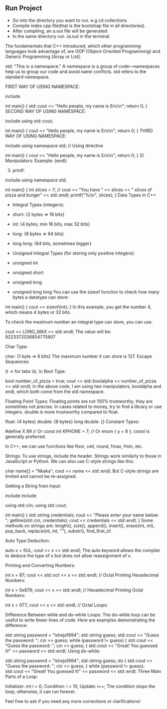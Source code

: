 ## Run Project 

- Go into the directory you want to run. e.g cd collections
- Compile index.cpp file(that is the bootstrap file in all directories). 
- After compiling, an a.out file will be generated
- In the same directory run ./a.out in the terminal.  



The fundamentals that C++ introduced, which other programming languages took advantage of, are OOP (Object-Oriented Programming) and Generic Programming [Array or List].

std: "This is a namespace."
A namespace is a group of code—namespaces help us to group our code and avoid name conflicts.
std refers to the standard namespace.

FIRST WAY OF USING NAMESPACE:

include <iostream>

int main() {
    std::cout << "Hello people, my name is Eric\n";
    return 0;
}
SECOND WAY OF USING NAMESPACE:


include <iostream>
using std::cout;

int main() {
    cout << "Hello people, my name is Eric\n";
    return 0;
}
THIRD WAY OF USING NAMESPACE:


include <iostream>
using namespace std; // Using directive

int main() {
    cout << "Hello people, my name is Eric\n";
    return 0;
}
2) Manipulators: Example: {endl}

3) printf:


include <iostream>
using namespace std;

int main() {
    int slices = 7;
    // cout << "You have " << slices << " slices of pizza and burger" << std::endl;
    printf("%i\n", slices);
}
Data Types in C++

- Integral Types (integers):

- short: {2 bytes => 16 bits}
- int: {4 bytes, min 16 bits, max 32 bits}
- long: {8 bytes => 64 bits}
- long long: {64 bits, sometimes bigger}
- Unsigned Integral Types (for storing only positive integers):

- unsigned int
- unsigned short
- unsigned long
- unsigned long long
You can use the sizeof function to check how many bytes a datatype can store:

int main() {
    cout << sizeof(int);
}
In this example, you get the number 4, which means 4 bytes or 32 bits.

To check the maximum number an integral type can store, you can use:


cout << LONG_MAX << std::endl;
The value will be: 9223372036854775807

Char Type:

char: {1 byte => 8 bits}
The maximum number it can store is 127.
Escape Sequences:

\t -> for tabs
\b, \n
Bool Type:


bool number_of_pizza = true;
cout << std::boolalpha << number_of_pizza << std::endl;
In the above code, I am using two manipulators, boolalpha and endl, which both come from the std namespace.

Floating Point Types:
Floating points are not 100% trustworthy; they are sometimes not precise. In cases related to money, try to find a library or use integers. double is more trustworthy compared to float.

float: {4 bytes}
double: {8 bytes}
long double: {}
Constant Types:


#define X 89
// Or
const int KPHONE = 7;
// Or
enum { y = 8 };
const is generally preferred.

In C++, we can use functions like floor, ceil, round, fmax, fmin, etc.

Strings:
To use strings, include the <string> header. Strings work similarly to those in JavaScript or Python. We can also use C-style strings like this:


char name[] = "Nkaka";
cout << name << std::endl;
But C-style strings are limited and cannot be re-assigned.

Getting a String from Input:


include <iostream>
include <string>

using std::cin;
using std::cout;

int main() {
    std::string credentials;
    cout << "Please enter your name below: ";
    getline(std::cin, credentials);
    cout << credentials << std::endl;
}
Some methods on strings are: length(), size(), append(), insert(), erase(int, int), pop_back, replace(int, int, ""), substr(), find_first_of.

Auto Type Deduction:


auto x = 5UL;
cout << x << std::endl;
The auto keyword allows the compiler to deduce the type of x but does not allow reassignment of x.

Printing and Converting Numbers:


int x = 87;
cout << std::oct << x << std::endl; // Octal
Printing Hexadecimal Numbers:


int x = 0x878;
cout << x << std::endl; // Hexadecimal
Printing Octal Numbers:


int x = 077;
cout << x << std::endl; // Octal
Loops:

Difference Between while and do-while Loops:
The do-while loop can be useful to write fewer lines of code. Here are examples demonstrating the difference:


std::string password = "Isheja1994";
std::string guess;
std::cout << "Guess the password: ";
cin >> guess;
while (password != guess) {
    std::cout << "Guess the password: ";
    cin >> guess;
}
std::cout << "Great! You guessed it!" << password << std::endl;
Using do-while:


std::string password = "Isheja1994";
std::string guess;
do {
    std::cout << "Guess the password: ";
    cin >> guess;
} while (password != guess);
std::cout << "Great! You guessed it!" << password << std::endl;
Three Main Parts of a Loop:

Initializer: int i = 0;
Condition: i < 10;
Update: i++;
The condition stops the loop; otherwise, it can run forever.

Feel free to ask if you need any more corrections or clarifications!










